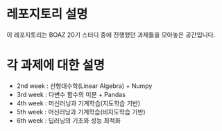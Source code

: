 # 레포지토리 설명
이 레포지토리는 BOAZ 20기 스터디 중에 진행했던 과제들을 모아놓은 공간입니다.

# 각 과제에 대한 설명
* 2nd week : 선형대수학(Linear Algebra) + Numpy
* 3rd week : 다변수 함수의 미분 + Pandas
* 4th week : 머신러닝과 기계학습(지도학습 기반)
* 5th week : 머신러닝과 기계학습(비지도학습 기반)
* 6th week : 딥러닝의 기초와 성능 최적화
